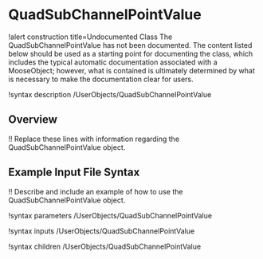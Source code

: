 # QuadSubChannelPointValue

!alert construction title=Undocumented Class
The QuadSubChannelPointValue has not been documented. The content listed below should be used as a starting point for
documenting the class, which includes the typical automatic documentation associated with a
MooseObject; however, what is contained is ultimately determined by what is necessary to make the
documentation clear for users.

!syntax description /UserObjects/QuadSubChannelPointValue

## Overview

!! Replace these lines with information regarding the QuadSubChannelPointValue object.

## Example Input File Syntax

!! Describe and include an example of how to use the QuadSubChannelPointValue object.

!syntax parameters /UserObjects/QuadSubChannelPointValue

!syntax inputs /UserObjects/QuadSubChannelPointValue

!syntax children /UserObjects/QuadSubChannelPointValue
